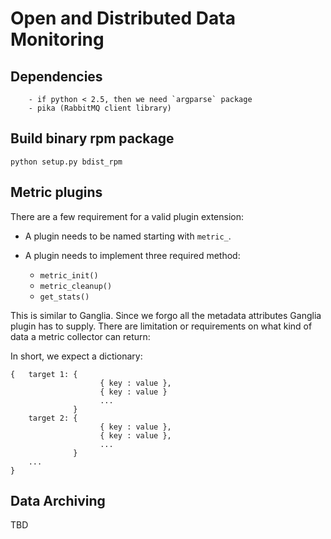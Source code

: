 # Open and Distributed Data Monitoring

## Dependencies

        - if python < 2.5, then we need `argparse` package
        - pika (RabbitMQ client library) 

## Build binary rpm package

    python setup.py bdist_rpm

## Metric plugins

There are a few requirement for a valid plugin extension:

- A plugin needs to be named starting with `metric_`. 

- A plugin needs to implement three required method:
    
    - `metric_init()`
    - `metric_cleanup()`
    - `get_stats()`

This is similar to Ganglia. Since we forgo all the metadata attributes Ganglia
plugin has to supply. There are limitation or requirements on what kind of
data a metric collector can return:

In short, we expect a dictionary:

    {   target 1: {
                        { key : value }, 
                        { key : value }
                        ...
                  }
        target 2: { 
                        { key : value },
                        { key : value },
                        ...
                  }
        ...
    }

## Data Archiving

TBD
